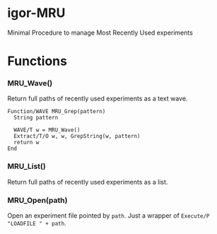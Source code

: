# igor-MRU
Minimal Procedure to manage Most Recently Used experiments

# Functions

### MRU_Wave()
Return full paths of recently used experiments as a text wave.

```
Function/WAVE MRU_Grep(pattern)
  String pattern
  
  WAVE/T w = MRU_Wave()
  Extract/T/O w, w, GrepString(w, pattern)
  return w
End
```

### MRU_List()
Return full paths of recently used experiments as a list.

### MRU_Open(path)
Open an experiment file pointed by `path`.
Just a wrapper of `Execute/P "LOADFILE " + path`.
